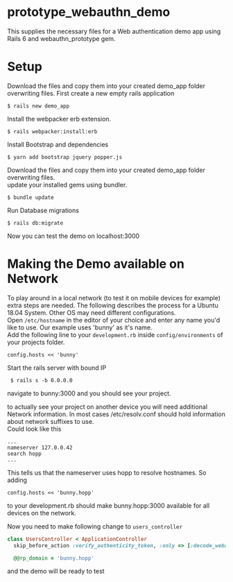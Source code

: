 # prototype_webauthn_demo
This supplies the necessary files for a Web authentication demo app using Rails 6 and webauthn_prototype gem.

# Setup
Download the files and copy them into your created demo_app folder overwriting files.
First create a new empty rails application
```
$ rails new demo_app
```
Install the webpacker erb extension.
```
$ rails webpacker:install:erb
```
Install Bootstrap and dependencies
```
$ yarn add bootstrap jquery popper.js
```
Download the files and copy them into your created demo_app folder overwriting files.\
update your installed gems using bundler.
```
$ bundle update
```
Run Database migrations
```
$ rails db:migrate
```
Now you can test the demo on localhost:3000

# Making the Demo available on Network

To play around in a local network (to test it on mobile devices for example) extra steps are needed. The following describes the process for a Ubuntu 18.04 System. Other OS may need different configurations.\
Open ```/etc/hostname``` in the editor of your choice and enter any name you'd like to use. Our example uses 'bunny' as it's name.\
Add the following line to your ```development.rb``` inside ```config/environments``` of your projects folder.
```
config.hosts << 'bunny'
```
Start the rails server with bound IP
```
 $ rails s -b 0.0.0.0
```
navigate to bunny:3000 and you should see your project.

to actually see your project on another device you will need additional Network information. In most cases /etc/resolv.conf should hold information about network suffixes to use.\
Could look like this
```
...
nameserver 127.0.0.42
search hopp
...
```
This tells us that the nameserver uses hopp to resolve hostnames. So adding 
```
config.hosts << 'bunny.hopp'
```
to your development.rb should make bunny.hopp:3000 available for all devices on the network.

Now you need to make following change to ```users_controller```
```ruby
class UsersController < ApplicationController
  skip_before_action :verify_authenticity_token, :only => [:decode_webauthn_response]

  @@rp_domain = 'bunny.hopp'
```
and the demo will be ready to test
